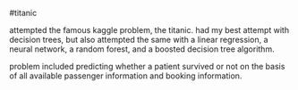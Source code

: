#titanic

attempted the famous kaggle problem, the titanic. had my best attempt with decision trees, but also attempted the same with a linear regression, a neural network, a random forest, and a boosted decision tree algorithm.

problem included predicting whether a patient survived or not on the basis of all available passenger information and booking information. 
